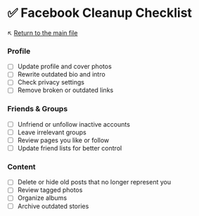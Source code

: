 # ✅ Facebook Cleanup Checklist

↖️ [Return to the main file](../README.md)

### Profile
- [ ] Update profile and cover photos
- [ ] Rewrite outdated bio and intro
- [ ] Check privacy settings
- [ ] Remove broken or outdated links

### Friends & Groups
- [ ] Unfriend or unfollow inactive accounts
- [ ] Leave irrelevant groups
- [ ] Review pages you like or follow
- [ ] Update friend lists for better control

### Content
- [ ] Delete or hide old posts that no longer represent you
- [ ] Review tagged photos
- [ ] Organize albums
- [ ] Archive outdated stories
